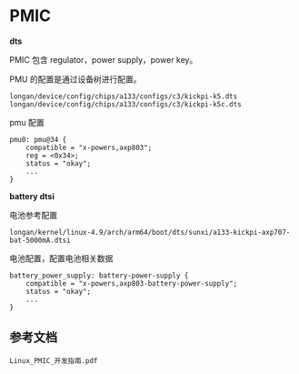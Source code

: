 # PMIC

**dts**

PMIC 包含 regulator，power supply，power key。

PMU 的配置是通过设备树进行配置。

```
longan/device/config/chips/a133/configs/c3/kickpi-k5.dts
longan/device/config/chips/a133/configs/c3/kickpi-k5c.dts
```

pmu 配置

```
pmu0: pmu@34 {
    compatible = "x-powers,axp803";
    reg = <0x34>;
    status = "okay";
    ...
}
```



**battery dtsi**

电池参考配置

```
longan/kernel/linux-4.9/arch/arm64/boot/dts/sunxi/a133-kickpi-axp707-bat-5000mA.dtsi
```

电池配置，配置电池相关数据

```
battery_power_supply: battery-power-supply {
    compatible = "x-powers,axp803-battery-power-supply";
    status = "okay";
    ...
}
```







## 参考文档

```
Linux_PMIC_开发指南.pdf
```

